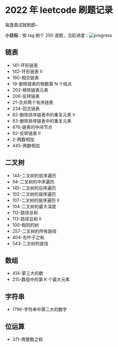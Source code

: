 # 2022 年 leetcode 刷题记录

每逢面试就刷题~

**小目标**：按 tag 刷个 200 道题，当前进度：![progress](https://img.shields.io/badge/-30%2F200-green)

## 链表

- 141-环形链表
- 142-环形链表 II
- 160-相交链表
- 19-删除链表的倒数第 N 个结点
- 203-移除链表元素
- 206-反转链表
- 21-合并两个有序链表
- 234-回文链表
- 82-删除排序链表中的重复元素 II
- 83-删除排序链表中的重复元素
- 876-链表的中间节点
- 92-反转链表 II
- 2-两数相加
- 445-两数相加

## 二叉树

- 144-二叉树的前序遍历
- 94-二叉树的中序遍历
- 145-二叉树的后序遍历
- 102-二叉树的层序遍历
- 107-二叉树的层序遍历 II
- 104-二叉树的最大深度
- 112-路径总和
- 113-路径总和 II
- 100-相同的树
- 257-二叉树的所有路径
- 404-左叶子之和
- 543-二叉树的直径

## 数组

- 414-第三大的数
- 215-数组中的第 K 个最大元素

## 字符串

- 1796-字符串中第二大的数字

## 位运算

- 371-两整数之和
